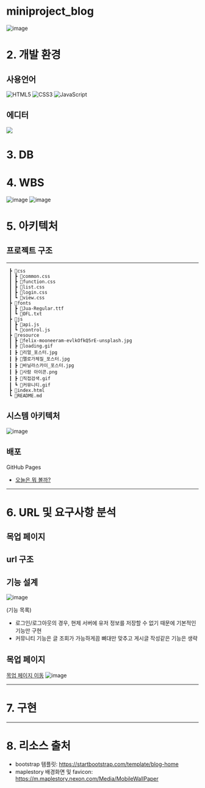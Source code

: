 # miniproject_blog



![image](https://github.com/Ko-udon/miniproject_blog/assets/79897135/bdef7f1c-fd2c-4b1c-adc3-f153f69279cc)




# 2. 개발 환경
## 사용언어
![HTML5](https://img.shields.io/badge/html5-%23E34F26.svg?style=for-the-badge&logo=html5&logoColor=white) ![CSS3](https://img.shields.io/badge/css3-%231572B6.svg?style=for-the-badge&logo=css3&logoColor=white) ![JavaScript](https://img.shields.io/badge/javascript-%23323330.svg?style=for-the-badge&logo=javascript&logoColor=%23F7DF1E)

## 에디터
<img src="https://img.shields.io/badge/Visual Studio Code-007ACC?style=flat-square&logo=Visual Studio Code&logoColor=white"/>

# 3. DB

# 4. WBS
![image](https://github.com/Ko-udon/miniproject_blog/assets/79897135/8d16b0cf-79e2-41ff-ad1f-8ed63daabac6)
![image](https://github.com/Ko-udon/miniproject_blog/assets/79897135/fbe71c81-12f8-43c5-896b-152d08c7aeb3)



# 5. 아키텍처

## 프로젝트 구조
___
```📦TodayWatch
 ┣ 📂css
 ┃ ┣ 📜common.css
 ┃ ┣ 📜function.css
 ┃ ┣ 📜list.css
 ┃ ┣ 📜login.css
 ┃ ┗ 📜view.css
 ┣ 📂fonts
 ┃ ┣ 📜Jua-Regular.ttf
 ┃ ┗ 📜OFL.txt
 ┣ 📂js
 ┃ ┣ 📜api.js
 ┃ ┗ 📜control.js
 ┣ 📂resource
 ┃ ┣ 📜felix-mooneeram-evlkOfkQ5rE-unsplash.jpg
 ┃ ┣ 📜loading.gif
 ┃ ┣ 📜리얼_포스터.jpg
 ┃ ┣ 📜멜로가체질_포스터.jpg
 ┃ ┣ 📜바닐라스카이_포스터.jpg
 ┃ ┣ 📜사람 아이콘.png
 ┃ ┣ 📜직접검색.gif
 ┃ ┗ 📜커뮤니티.gif
 ┣ 📜index.html
 ┗ 📜README.md
```

## 시스템 아키텍처
![image](https://github.com/Ko-udon/miniproject_blog/assets/79897135/bdef7f1c-fd2c-4b1c-adc3-f153f69279cc)


## 배포
GitHub Pages
- [오늘은 뭐 볼까?](https://ko-udon.github.io/TodayWatch/)


___
# 6. URL 및 요구사항 분석

## 목업 페이지

## url 구조

## 기능 설계 
![image](https://github.com/Ko-udon/TodayWatch/assets/79897135/b46115dc-1e54-4484-a3ae-a1ddce462029)


(기능 목록)
- 로그인/로그아웃의 경우, 현제 서버에 유저 정보를 저장할 수 없기 때문에 기본적인 기능만 구현
- 커뮤니티 기능은 글 조회가 가능하게끔 뼈대만 맞추고 게시글 작성같은 기능은 생략


## 목업 페이지
[목업 페이지 이동](https://ovenapp.io/view/jEy2OwO4tz6mrygT4mDOLtEDxuMEzGEE/)
![image](https://github.com/Ko-udon/ormi_project1/assets/79897135/d25810f4-53b5-45c7-9635-7b76602f78f4)

___

# 7. 구현



___
# 8. 리소스 출처
- bootstrap 템플릿: https://startbootstrap.com/template/blog-home
- maplestory 배경화면 및 favicon: https://m.maplestory.nexon.com/Media/MobileWallPaper
